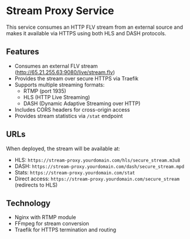 # Stream Proxy Service

This service consumes an HTTP FLV stream from an external source and makes it available via HTTPS using both HLS and DASH protocols.

## Features

- Consumes an external FLV stream (http://65.21.255.63:9080/live/stream.flv)
- Provides the stream over secure HTTPS via Traefik
- Supports multiple streaming formats:
  - RTMP (port 1935)
  - HLS (HTTP Live Streaming)
  - DASH (Dynamic Adaptive Streaming over HTTP)
- Includes CORS headers for cross-origin access
- Provides stream statistics via `/stat` endpoint

## URLs

When deployed, the stream will be available at:

- HLS: `https://stream-proxy.yourdomain.com/hls/secure_stream.m3u8`
- DASH: `https://stream-proxy.yourdomain.com/dash/secure_stream.mpd`
- Stats: `https://stream-proxy.yourdomain.com/stat`
- Direct access: `https://stream-proxy.yourdomain.com/secure_stream` (redirects to HLS)

## Technology

- Nginx with RTMP module
- FFmpeg for stream conversion
- Traefik for HTTPS termination and routing 